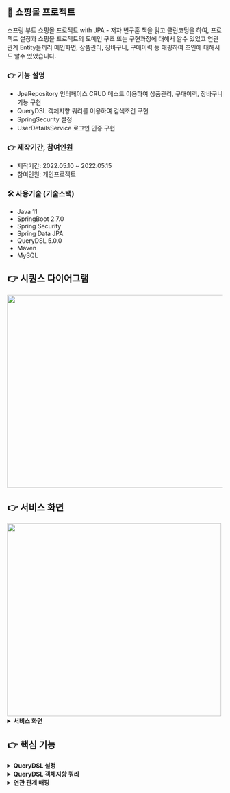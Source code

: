 ## 📌 쇼핑몰 프로젝트
스프링 부트 쇼핑몰 프로젝트 with JPA - 저자 변구훈 책을 읽고 클린코딩을 하여, 프로젝트 설정과 쇼핑몰 프로젝트의 도메인 구조 또는 구현과정에 대해서 알수 있었고
연관 관계 Entity들끼리 메인화면, 상품관리, 장바구니, 구매이력 등 매핑하여 조인에 대해서도 알수 있었습니다. 

### 👉 기능 설명
+ JpaRepository 인터페이스 CRUD 메소드 이용하여 상품관리, 구매이력, 장바구니 기능 구현
+ QueryDSL 객체지향 쿼리를 이용하여 검색조건 구현
+ SpringSecurity 설정
+ UserDetailsService 로그인 인증 구현

### 👉 제작기간, 참여인원
+ 제작기간: 2022.05.10 ~ 2022.05.15
+ 참여인원: 개인프로젝트
### 🛠 사용기술 (기술스택)
+ Java 11
+ SpringBoot 2.7.0
+ Spring Security
+ Spring Data JPA
+ QueryDSL 5.0.0
+ Maven
+ MySQL

## 👉 시퀀스 다이어그램

<img src="https://user-images.githubusercontent.com/58936137/180211415-6fb8869f-1fe0-4dc6-98fb-e76c55b335bf.png" width="800px" height="450px">


## 👉 서비스 화면

<img src="https://user-images.githubusercontent.com/58936137/182032946-4540b261-a005-470e-b4e2-0cf7c93f5916.gif" width="500px" height="450px">


<details>
<summary><b>서비스 화면</b></summary>
<div markdown="1">

<details>
<summary><b>로그인</b></summary>
<div markdown="2">
	
<img src="https://user-images.githubusercontent.com/58936137/180049925-15194daf-d78d-4402-a48c-30da56db3bb3.png" width="750px" height="450px">

### 로그인 인증
+ email, password 입력을 합니다.
+ SpringSecurity 보안프레임워크에서 UserDetailsService 사용하여 로그인 인증
</div>
</details>

<details>
<summary><b>회원 가입</b></summary>
<div markdown="2">
	<img src="https://user-images.githubusercontent.com/58936137/180049754-499d18ee-37ec-4c2b-91a3-3c869f5b1cd1.png" width="750px" height="450px">

### 회원가입 insert
+ 이름, 이메일 주소, 비밀번호, 주소를 입력합니다.
+ JpaRepository 인터페이스 save() 메소드를 이용하여 등록하여 INSERT 삽입합니다. 

</div>
</details>

<details>
<summary><b>메인 페이지</b></summary>
<div markdown="2">
	<img src="https://user-images.githubusercontent.com/58936137/180047764-3856a741-86e4-4f15-8344-eb117458f4d7.png" width="750px" height="450px">
	
### 메인페이지 
+ 로그인 인증 성공시 redirect:/ 메인 페이지로 이동합니다.
+ admin 로그인시 상품등록, 상품관리 메뉴가 링크 호출이 됩니다. 
</div>
</details>

<details>
<summary><b>상품 등록</b></summary>
<div markdown="2">
	<img src="https://user-images.githubusercontent.com/58936137/180048894-e95a367c-3537-4a1f-a2f8-1072f855e446.png" width="750px" height="450px">
	
### 상품 INSERT
+ JpaRepository 인터페이스 save()메소드 이용해서 상품명, 가격, 재고, 상품 상세내용, 이미지 파일을 삽입합니다. 
</div>
</details>

<details>
<summary><b>상품 관리</b></summary>
<div markdown="2">
	<img src="https://user-images.githubusercontent.com/58936137/180050285-f3118855-a7df-4b9d-8dd5-f0ea1a90e2e6.png" width="750px" height="450px">
	
### 상품 관리 목록 출력
+ JpaRepository 인터페이스 findAll() 메소드를 이용하여 공지사항에 상품 조회 출력
</div>
</details>

<details>
<summary><b>장바구니</b></summary>
<div markdown="2">
	<img src="https://user-images.githubusercontent.com/58936137/180050505-1fe08553-d81e-490b-a2bb-14cbf32389b0.png" width="750px" height="450px">
	
### 장바구니
+ 메인 페이지 상품 상세화면에서 장바구니 담기 버튼 클릭
+ JpaRepository save() 메소드 이용하여 장바구니 목록 출력 
</div>
</details>

<details>
<summary><b>구매이력</b></summary>
<div markdown="2">
	<img src="https://user-images.githubusercontent.com/58936137/180050705-1e926b70-604b-4ddb-b2a4-a52d976b2a12.png" width="750px" height="450px">
	
### 구매이력
+ 장바구니 화면에서 체크박스 클릭 후 주문하기 버튼 클릭 
+ JpaRepository save() 메소드 이용하여 구매이력 목록 출력 
</div>
</details>

</div>
</details>

## 👉 핵심 기능

<details>
<summary><b>QueryDSL 설정</b></summary>
<div markdown="2">
	
~~~
<dependency>
	<groupId>com.querydsl</groupId>
	<artifactId>querydsl-jpa</artifactId>
</dependency>
<dependency>
	<groupId>com.querydsl</groupId>
	<artifactId>querydsl-apt</artifactId>
</dependency>
~~~

~~~
<plugin>
	<groupId>com.mysema.maven</groupId>
	<artifactId>apt-maven-plugin</artifactId>
	<version>1.1.3</version>
	<executions>
		<execution>
			<goals>
				<goal>process</goal>
			</goals>
			<configuration>
				<outputDirectory>target/generated-sources/java</outputDirectory>
				<processor>com.querydsl.apt.jpa.JPAAnnotationProcessor</processor>
			</configuration>
		</execution>
	</executions>
</plugin>
~~~

#### QueryDSL 세팅
	
+ Ctrl + Alt + Shift + S -> Modules -> Sources -> generated-sources 클릭
	
<img src="https://user-images.githubusercontent.com/58936137/180259777-92bd337c-d209-48a3-a7f2-53c19c90bdda.png" width="700px" height="500px">
	
</div>
</details>


<details>
<summary><b>QueryDSL 객체지향 쿼리</b></summary>
<div markdown="2">
	
~~~


    private BooleanExpression searchByLike(String searchBy, String searchQuery){

        if(StringUtils.equals("itemNm",searchBy)){
            return QItem.item.itemNm.like("%" + searchQuery + "%");
        }else if(StringUtils.equals("createBy",searchBy)){
            return QItem.item.createBy.like("%" + searchQuery + "%");
        }
        return null;
    }

    @Override
    public Page<Item> getAdminItemPage(ItemSearchDto itemSearchDto, Pageable pageable) {
        QueryResults<Item> results = queryFactory
                .selectFrom(QItem.item)
                .where(regDtsAfter(itemSearchDto.getSearchDateType()),
                        searchSellStatusEq(itemSearchDto.getSearchSellStatus()),
                        searchByLike(itemSearchDto.getSearchBy(),
                                itemSearchDto.getSearchQuery()))
                .orderBy(QItem.item.id.desc())
                .offset(pageable.getOffset())
                .limit(pageable.getPageSize())
                .fetchResults();

        List<Item> content = results.getResults();
        long total = results.getTotal();
        return new PageImpl<>(content, pageable, total);
    }

~~~

~~~
    @Override
    public Page<MainItemDto> getMainItemPage(ItemSearchDto itemSearchDto, Pageable pageable) {

        QItem item = QItem.item;
        QItemImg itemImg = QItemImg.itemImg;

        QueryResults<MainItemDto> results = queryFactory
                .select(
                        new QMainItemDto(
                                item.id,
                                item.itemNm,
                                item.itemDetail,
                                itemImg.imgUrl,
                                item.price)
                )
                .from(itemImg)
                .join(itemImg.item,item)
                .where(itemImg.repimgYn.eq("Y"))
                .where(itemNmLike(itemSearchDto.getSearchQuery()))
                .orderBy(item.id.desc())
                .offset(pageable.getOffset())
                .limit(pageable.getPageSize())
                .fetchResults();

        List<MainItemDto> content = results.getResults();
        long total = results.getTotal();
        return new PageImpl<>(content, pageable, total);
    }
}

~~~
	
</div>
</details>

<details>
<summary><b>연관 관계 매핑</b></summary>
<div markdown="2">

### 연관 관계 일대일
+ @Column(name = "member_id")와 @JoinColumn(name = "member_id") 매핑합니다.
+ @OneToOne(fetch = FetchType.LAZY) 지연 로딩을 통해서 원하는 값만 출력
	
~~~

import com.shop.constant.Role;
import com.shop.dto.MemberFormDto;
import lombok.Getter;
import lombok.Setter;
import lombok.ToString;
import org.springframework.security.crypto.password.PasswordEncoder;

import javax.persistence.*;

@Entity
@Table(name = "member")
@Getter @Setter
@ToString
public class Member extends BaseEntity{

    @Id
    @Column(name = "member_id")
    @GeneratedValue(strategy = GenerationType.AUTO)
    private Long id;

    private String name;

    @Column(unique = true)
    private String email;

    private String password;

    private String address;

    @Enumerated(EnumType.STRING)
    private Role role;

    public static Member createMember(MemberFormDto memberFormDto, PasswordEncoder passwordEncoder){

        Member member = new Member();
        member.setName(memberFormDto.getName());
        member.setEmail(memberFormDto.getEmail());
        member.setAddress(memberFormDto.getAddress());
        String password = passwordEncoder.encode(memberFormDto.getPassword());
        member.setPassword(password);
        member.setRole(Role.ADMIN);
        return member;
    }

}

~~~

~~~

import lombok.Getter;
import lombok.Setter;
import lombok.ToString;

import javax.persistence.*;

@Entity
@Table(name = "cart")
@Getter @Setter
@ToString
public class Cart extends BaseEntity{

    @Id
    @Column(name = "cart_id")
    @GeneratedValue(strategy = GenerationType.AUTO)
    private Long id;

    @OneToOne(fetch = FetchType.LAZY)
    @JoinColumn(name = "member_id")
    private Member member;

    public static Cart createCart(Member member){
        Cart cart = new Cart();
        cart.setMember(member);
        return cart;
    }
}
~~~

### 연관 관계 다대일 
+  @ManyToOne(fetch = FetchType.LAZY) 지연로딩 통해서 여러 Entity와 조인하여 출력
~~~
import com.shop.constant.OrderStatus;
import lombok.Getter;
import lombok.Setter;

import javax.persistence.*;
import java.time.LocalDateTime;
import java.util.ArrayList;
import java.util.List;

@Entity
@Table(name = "orders")
@Getter @Setter
public class Order extends BaseEntity{

    @Id @GeneratedValue
    @Column(name = "order_id")
    private Long id;

    @ManyToOne(fetch = FetchType.LAZY)
    @JoinColumn(name = "member_id")
    private Member member;

    private LocalDateTime orderDate; //주문일

    @Enumerated(EnumType.STRING)
    private OrderStatus orderStatus; //주문상태

    @OneToMany(mappedBy = "order", cascade = CascadeType.ALL,
                orphanRemoval = true, fetch = FetchType.LAZY)
    private List<OrderItem> orderItems = new ArrayList<>();

//    private LocalDateTime regTime;
//
//    private LocalDateTime updateTime;

    public void addOrderItem(OrderItem orderItem){
        orderItems.add(orderItem);
        orderItem.setOrder(this);
    }

    public static Order createOrder(Member member, List<OrderItem> orderItemList){
        Order order = new Order();
        order.setMember(member);
        for(OrderItem orderItem : orderItemList){
            order.addOrderItem(orderItem);
        }
        order.setOrderStatus(OrderStatus.ORDER);
        order.setOrderDate(LocalDateTime.now());
        return order;
    }

    public int getTotalPrice(){
        int totalPrice = 0;
        for(OrderItem orderItem : orderItems){
            totalPrice += orderItem.getTotalPrice();
        }
        return totalPrice;
    }

    public void cancelOrder(){
        this.orderStatus = OrderStatus.CANCEL;

        for(OrderItem orderItem : orderItems){
            orderItem.cancel();
        }
    }


}
~~~
	

</div>
</details>



   




